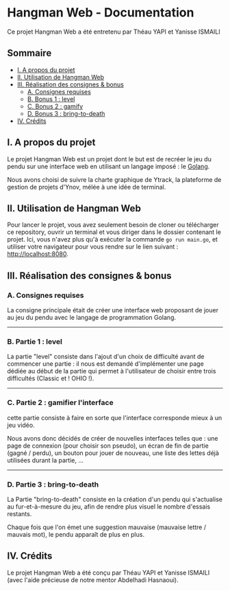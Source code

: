 # Hangman Web - Documentation

Ce projet Hangman Web a été entretenu par Théau YAPI et Yanisse ISMAILI

## Sommaire

- [I. A propos du projet](#i-a-propos-du-projet)
- [II. Utilisation de Hangman Web](#ii-utilisation-de-hangman-web)
- [III. Réalisation des consignes & bonus](#iii-réalisation-des-consignes-bonus)
    - [A. Consignes requises](#a-consignes-requises)
    - [B. Bonus 1 : level](#b-bonus-1-level)
    - [C. Bonus 2 : gamify](#c-bonus-2-gamify)
    - [D. Bonus 3 : bring-to-death](#d-bonus-3-bring-to-death)
- [IV. Crédits](#iv-crédits)


## I. A propos du projet

Le projet Hangman Web est un projet dont le but est de recréer le jeu du pendu sur une interface web en utilisant un langage imposé : le [Golang](https://go.dev/).

Nous avons choisi de suivre la charte graphique de Ytrack, la plateforme de gestion de projets d'Ynov, mélée à une idée de terminal.

## II. Utilisation de Hangman Web

Pour lancer le projet, vous avez seulement besoin de cloner ou télécharger ce repository, ouvrir un terminal et vous diriger dans le dossier contenant le projet.
Ici, vous n'avez plus qu'à exécuter la commande `go run main.go`, et utiliser votre navigateur pour vous rendre sur le lien suivant : [http://localhost:8080](http://localhost:8080).

## III. Réalisation des consignes & bonus

### A. Consignes requises

La consigne principale était de créer une interface web proposant de jouer au jeu du pendu avec le langage de programmation Golang.

---

### B. Partie 1 : level

La partie "level" consiste dans l'ajout d'un choix de difficulté avant de commencer une partie : il nous est demandé d'implémenter une page dédiée au début de la partie qui permet à l'utilisateur de choisir entre trois difficultés (Classic et ! OHIO !).

---

### C. Partie 2 : gamifier l'interface

cette partie consiste à faire en sorte que l'interface corresponde mieux à un jeu vidéo.

Nous avons donc décidés de créer de nouvelles interfaces telles que : une page de connexion (pour choisir son pseudo), un écran de fin de partie (gagné / perdu), un bouton pour jouer de nouveau, une liste des lettes déjà utilisées durant la partie, ...

---

### D. Partie 3 : bring-to-death

La Partie "bring-to-death" consiste en la création d'un pendu qui s'actualise au fur-et-à-mesure du jeu, afin de rendre plus visuel le nombre d'essais restants.

Chaque fois que l'on émet une suggestion mauvaise (mauvaise lettre / mauvais mot), le pendu apparaît de plus en plus.

## IV. Crédits

Le projet Hangman Web a été conçu par Théau YAPI et Yanisse ISMAILI (avec l'aide précieuse de notre mentor Abdelhadi Hasnaoui).

